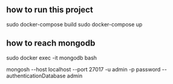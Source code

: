 ## how to run this project

sudo docker-compose build
sudo docker-compose up 

## how to reach mongodb
sudo docker exec -it mongodb bash

mongosh --host localhost --port 27017 -u admin -p password --authenticationDatabase admin